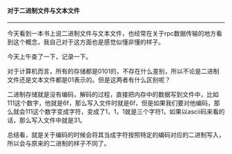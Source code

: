 #### 对于二进制文件与文本文件

****

今天看到一本书上说二进制文件与文本文件，也经常在关于rpc数据传输的地方看到这个概念，我自己对于这方面也是感觉似懂非懂的样子。

今天上午查了一下，记录一下。

对于计算机而言，所有的存储都是0101的，不存在什么差别，所以不论是二进制文件还是文本文件都是01表示的。但是这两者有什么区别呢？

二进制存储就是没有编码，解码的过程，直接把内存中的数据写到文件中，比如111这个数字，他就是6f，那么写入文件时就是6f，但是如果我们要对他编码，那么就会111这个数字变成字符，变成了1，1，1就是三个字符1，如果以ascii码来看的话，那么写入文件中就是31。

总结看，就是关于编码的时候会将其当成字符按照特定的编码对应的二进制写入，所以会与原来的二进制的样子不同了。